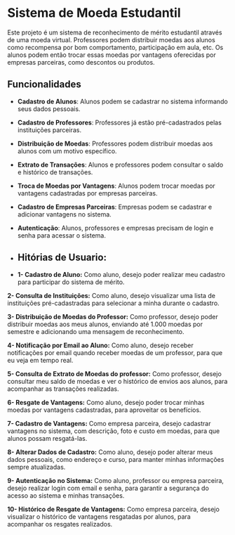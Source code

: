 # Sistema de Moeda Estudantil

Este projeto é um sistema de reconhecimento de mérito estudantil através de uma moeda virtual. Professores podem distribuir moedas aos alunos como recompensa por bom comportamento, participação em aula, etc. Os alunos podem então trocar essas moedas por vantagens oferecidas por empresas parceiras, como descontos ou produtos.

## Funcionalidades

- **Cadastro de Alunos**: Alunos podem se cadastrar no sistema informando seus dados pessoais.
- **Cadastro de Professores**: Professores já estão pré-cadastrados pelas instituições parceiras.
- **Distribuição de Moedas**: Professores podem distribuir moedas aos alunos com um motivo específico.
- **Extrato de Transações**: Alunos e professores podem consultar o saldo e histórico de transações.
- **Troca de Moedas por Vantagens**: Alunos podem trocar moedas por vantagens cadastradas por empresas parceiras.
- **Cadastro de Empresas Parceiras**: Empresas podem se cadastrar e adicionar vantagens no sistema.
- **Autenticação**: Alunos, professores e empresas precisam de login e senha para acessar o sistema.

- ## Hitórias de Usuario:

- **1- Cadastro de Aluno:**
Como aluno, desejo poder realizar meu cadastro para participar do sistema de mérito.

**2- Consulta de Instituições:**
Como aluno, desejo visualizar uma lista de instituições pré-cadastradas para selecionar a minha durante o cadastro.

**3- Distribuição de Moedas do Professor:**
Como professor, desejo poder distribuir moedas aos meus alunos, enviando até 1.000 moedas por semestre e adicionando uma mensagem de reconhecimento.

**4- Notificação por Email ao Aluno:**
Como aluno, desejo receber notificações por email quando receber moedas de um professor, para que eu veja em tempo real.

**5- Consulta de Extrato de Moedas do professor:**
Como professor, desejo consultar meu saldo de moedas e ver o histórico de envios aos alunos, para acompanhar as transações realizadas.

**6- Resgate de Vantagens:**
Como aluno, desejo poder trocar minhas moedas por vantagens cadastradas, para aproveitar os benefícios.

**7- Cadastro de Vantagens:**
Como empresa parceira, desejo cadastrar vantagens no sistema, com descrição, foto e custo em moedas, para que alunos possam resgatá-las.

**8- Alterar Dados de Cadastro:**
Como aluno, desejo poder alterar meus dados pessoais, como endereço e curso, para manter minhas informações sempre atualizadas.

**9- Autenticação no Sistema:**
Como aluno, professor ou empresa parceira, desejo realizar login com email e senha, para garantir a segurança do acesso ao sistema e minhas transações.

**10- Histórico de Resgate de Vantagens:**
Como empresa parceira, desejo visualizar o histórico de vantagens resgatadas por alunos, para acompanhar os resgates realizados.
